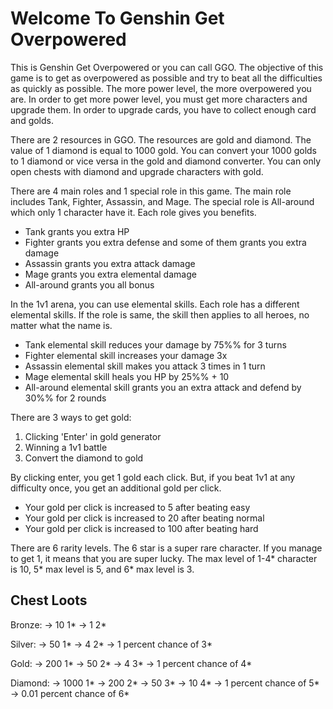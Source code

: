 # Welcome To Genshin Get Overpowered 

This is Genshin Get Overpowered or you can call GGO. The objective of this game is to get as overpowered as possible and try to beat all the difficulties as quickly as possible. The more power level, the more overpowered you are. In order to get more power level, you must get more characters and upgrade them. In order to upgrade cards, you have to collect enough card and golds.

There are 2 resources in GGO. The resources are gold and diamond. The value of 1 diamond is equal to 1000 gold. You can convert your 1000 golds to 1 diamond or vice versa in the gold and diamond converter. You can only open chests with diamond and upgrade characters with gold.

There are 4 main roles and 1 special role in this game. The main role includes Tank, Fighter, Assassin, and Mage. The special role is All-around which only 1 character have it. Each role gives you benefits.
- Tank grants you extra HP
- Fighter grants you extra defense and some of them grants you extra damage
- Assassin grants you extra attack damage
- Mage grants you extra elemental damage
- All-around grants you all bonus

In the 1v1 arena, you can use elemental skills. Each role has a different elemental skills. If the role is same, the skill then applies to all heroes, no matter what the name is.
- Tank elemental skill reduces your damage by 75%% for 3 turns
- Fighter elemental skill increases your damage 3x
- Assassin elemental skill makes you attack 3 times in 1 turn
- Mage elemental skill heals you HP by 25%% + 10
- All-around elemental skill grants you an extra attack and defend by 30%% for 2 rounds

There are 3 ways to get gold:
1. Clicking \'Enter\' in gold generator
2. Winning a 1v1 battle
3. Convert the diamond to gold

By clicking enter, you get 1 gold each click. But, if you beat 1v1 at any difficulty once, you get an additional gold per click.
- Your gold per click is increased to 5 after beating easy
- Your gold per click is increased to 20 after beating normal
- Your gold per click is increased to 100 after beating hard

There are 6 rarity levels. The 6 star is a super rare character. If you manage to get 1, it means that you are super lucky. The max level of 1-4* character is 10, 5* max level is 5, and 6* max level is 3.

## Chest Loots 

Bronze:
-> 10 1*
-> 1 2*

Silver:
-> 50 1*
-> 4 2*
-> 1 percent chance of 3*

Gold:
-> 200 1*
-> 50 2*
-> 4 3*
-> 1 percent chance of 4*

Diamond:
-> 1000 1*
-> 200 2*
-> 50 3*
-> 10 4*
-> 1 percent chance of 5*
-> 0.01 percent chance of 6*
